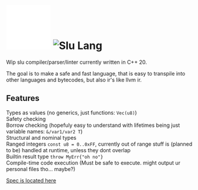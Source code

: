 ﻿# <img alt="Slu Lang logo - hollow star with a cresent going through the middle" src="/spec/info/Logo_white.png" width="120"> <img alt="Slu Lang" src="/spec/info/LogoText.svg" width="150"> 
 
Wip slu compiler/parser/linter currently written in C++ 20. 

The goal is to make a safe and fast language, that is easy to transpile into other languages and bytecodes, but also ir's like llvm ir. 

## Features

Types as values (no generics, just functions: `Vec(u8)`)  
Safety checking  
Borrow checking (hopefuly easy to understand with lifetimes being just variable names: `&/var1/var2 T`)  
Structural and nominal types  
Ranged integers `const u8 = 0..0xFF`, currently out of range stuff is (planned to be) handled at runtime, unless they dont overlap  
Builtin result type `throw MyErr{"oh no"}`  
Compile-time code execution (Must be safe to execute. might output ur personal files tho... maybe?)  

[Spec is located here](/spec/)

